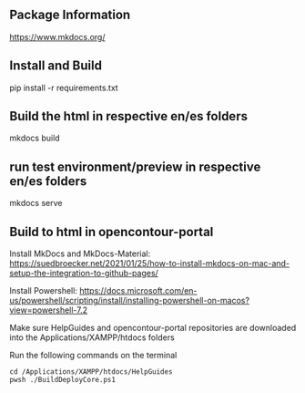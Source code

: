 ## Package Information

https://www.mkdocs.org/

## Install and Build
pip install -r requirements.txt

## Build the html in respective en/es folders
mkdocs build

## run test environment/preview in respective en/es folders
mkdocs serve

## Build to html in opencontour-portal
Install MkDocs and MkDocs-Material:
https://suedbroecker.net/2021/01/25/how-to-install-mkdocs-on-mac-and-setup-the-integration-to-github-pages/

Install Powershell:
https://docs.microsoft.com/en-us/powershell/scripting/install/installing-powershell-on-macos?view=powershell-7.2

Make sure HelpGuides and opencontour-portal repositories are downloaded into the Applications/XAMPP/htdocs folders

Run the following commands on the terminal
```
cd /Applications/XAMPP/htdocs/HelpGuides
pwsh ./BuildDeployCore.ps1
```
